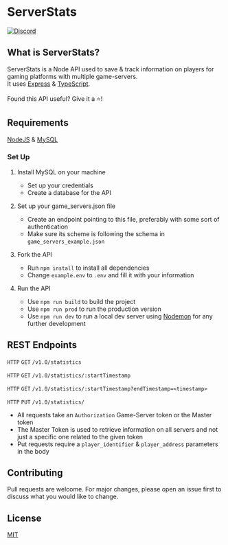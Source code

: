 # ServerStats

<!-- SHIELDS -->
[![Discord][discord-shield]][discord-url]

<!-- ABOUT -->

## What is ServerStats?
ServerStats is a Node API used to save & track information on players for gaming platforms with multiple game-servers.
<br>
It uses [Express][express-url] & [TypeScript][typescript-url].
<br><br>
Found this API useful? Give it a ⭐!

## Requirements
[NodeJS][nodejs-url] & [MySQL][mysql-url]


### Set Up
1. Install MySQL on your machine
    - Set up your credentials
    - Create a database for the API

2. Set up your game_servers.json file
    - Create an endpoint pointing to this file, preferably with some sort of authentication
    - Make sure its scheme is following the schema in ```game_servers_example.json``` 

3. Fork the API
    - Run ```npm install``` to install all dependencies
    - Change ```example.env``` to ```.env``` and fill it with your information
    
4. Run the API
    - Use ```npm run build``` to build the project
    - Use ```npm run prod``` to run the production version
    - Use ```npm run dev``` to run a local dev server using [Nodemon][nodemon-url] for any further development
    
## REST Endpoints
```HTTP``` ```GET``` ```/v1.0/statistics```

```HTTP``` ```GET``` ```/v1.0/statistics/:startTimestamp```

```HTTP``` ```GET``` ```/v1.0/statistics/:startTimestamp?endTimestamp=<timestamp>```

```HTTP``` ```PUT``` ```/v1.0/statistics/```

- All requests take an ```Authorization``` Game-Server token or the Master token
- The Master Token is used to retrieve information on all servers and not just a specific one related to the given token
- Put requests require a ```player_identifier``` & ```player_address``` parameters in the body

## Contributing
Pull requests are welcome. For major changes, please open an issue first to discuss what you would like to change.

## License
[MIT][mit-license-url]
     

<!-- LINKS & IMAGES -->
[discord-shield]: https://img.shields.io/discord/416652224505184276?color=%235865F2&label=Join%20My%20Discord
[discord-url]: https://discord.gg/NzgBrqR
[express-url]: https://expressjs.com/
[typescript-url]: https://www.typescriptlang.org/
[nodejs-url]: https://nodejs.dev/
[mysql-url]: https://www.mysql.com/
[nodemon-url]: https://www.npmjs.com/package/nodemon
[mit-license-url]: https://choosealicense.com/licenses/mit/
